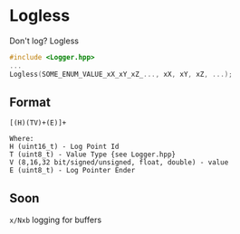 # Logless

Don't log? Logless

```cpp
#include <Logger.hpp>
...
Logless(SOME_ENUM_VALUE_xX_xY_xZ_..., xX, xY, xZ, ...);
```

## Format
```
[(H)(TV)+(E)]+

Where:
H (uint16_t) - Log Point Id
T (uint8_t) - Value Type {see Logger.hpp}
V (8,16,32 bit/signed/unsigned, float, double) - value
E (uint8_t) - Log Pointer Ender
```

## Soon
`x/Nxb` logging for buffers